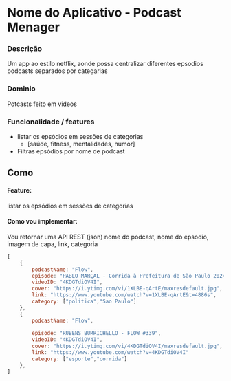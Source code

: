 # Nome do Aplicativo - Podcast Menager


### Descrição 
Um app  ao estilo netflix, aonde possa centralizar  diferentes epsodios podcasts separados por categarias

### Dominio 
Potcasts  feito em videos

###  Funcionalidade / features

- listar os epsódios em sessões de categorias 
    - [saúde, fitness, mentalidades, humor]
- Filtras epsódios por nome de podcast

## Como

#### Feature:
 listar os epsódios em sessões de categorias 
#### Como vou implementar:
Vou retornar uma API REST (json) nome do podcast, nome do epsodio, imagem de capa, link, categoria
```js
[
    {
        podcastName: "Flow",
        episode: "PABLO MARÇAL - Corrida à Prefeitura de São Paulo 2024",
        videoID: "4KDGTdiOV4I",
        cover: "https://i.ytimg.com/vi/1XLBE-qArtE/maxresdefault.jpg",
        link: "https://www.youtube.com/watch?v=1XLBE-qArtE&t=4886s",
        category: ["politica","Sao Paulo"]
    },
    {
        podcastName: "Flow",
        
        episode: "RUBENS BURRICHELLO - FLOW #339",
        videoID: "4KDGTdiOV4I",
        cover: "https://i.ytimg.com/vi/4KDGTdiOV4I/maxresdefault.jpg",
        link: "https://www.youtube.com/watch?v=4KDGTdiOV4I"
        category: ["esporte","corrida"]
    },
]
```
